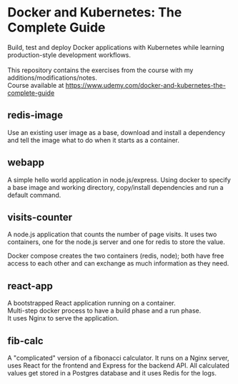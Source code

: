 # Docker and Kubernetes: The Complete Guide

Build, test and deploy Docker applications with Kubernetes while learning production-style development workflows.
<br><br>
This repository contains the exercises from the course with my additions/modifications/notes. <br>
Course available at https://www.udemy.com/docker-and-kubernetes-the-complete-guide

## redis-image
Use an existing user image as a base, download and install a dependency and tell the image what to do when it starts as a container.

## webapp
A simple hello world application in node.js/express.
Using docker to specify a base image and working directory, copy/install dependencies and run a default command.

## visits-counter
A node.js application that counts the number of page visits. It uses two containers, one for the node.js server and one for redis to store the value.

Docker compose creates the two containers (redis, node); both have free access to each other and can exchange as much information as they need.

## react-app
A bootstrapped React application running on a container. <br>
Multi-step docker process to have a build phase and a run phase. <br>
It uses Nginx to serve the application. 

## fib-calc
A "complicated" version of a fibonacci calculator. It runs on a Nginx server, uses React for the frontend and Express for the backend API. All calculated values get stored in a Postgres database and it uses Redis for the logs.
